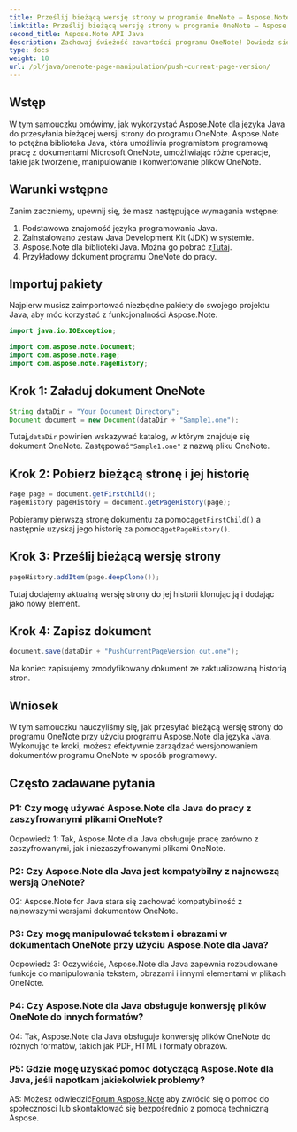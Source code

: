 ```yaml
---
title: Prześlij bieżącą wersję strony w programie OneNote — Aspose.Note
linktitle: Prześlij bieżącą wersję strony w programie OneNote — Aspose.Note
second_title: Aspose.Note API Java
description: Zachowaj świeżość zawartości programu OneNote! Dowiedz się, jak aktualizować historię strony i zarządzać wersjami. Zawiera przewodnik krok po kroku i kod. #OneNote #Java #Aspose
type: docs
weight: 18
url: /pl/java/onenote-page-manipulation/push-current-page-version/
---
```

## Wstęp

W tym samouczku omówimy, jak wykorzystać Aspose.Note dla języka Java do przesyłania bieżącej wersji strony do programu OneNote. Aspose.Note to potężna biblioteka Java, która umożliwia programistom programową pracę z dokumentami Microsoft OneNote, umożliwiając różne operacje, takie jak tworzenie, manipulowanie i konwertowanie plików OneNote.

## Warunki wstępne

Zanim zaczniemy, upewnij się, że masz następujące wymagania wstępne:
1. Podstawowa znajomość języka programowania Java.
2. Zainstalowano zestaw Java Development Kit (JDK) w systemie.
3.  Aspose.Note dla biblioteki Java. Można go pobrać z[Tutaj](https://releases.aspose.com/note/java/).
4. Przykładowy dokument programu OneNote do pracy.

## Importuj pakiety

Najpierw musisz zaimportować niezbędne pakiety do swojego projektu Java, aby móc korzystać z funkcjonalności Aspose.Note.

```java
import java.io.IOException;

import com.aspose.note.Document;
import com.aspose.note.Page;
import com.aspose.note.PageHistory;
```

## Krok 1: Załaduj dokument OneNote

```java
String dataDir = "Your Document Directory";
Document document = new Document(dataDir + "Sample1.one");
```

 Tutaj,`dataDir` powinien wskazywać katalog, w którym znajduje się dokument OneNote. Zastępować`"Sample1.one"` z nazwą pliku OneNote.

## Krok 2: Pobierz bieżącą stronę i jej historię

```java
Page page = document.getFirstChild();
PageHistory pageHistory = document.getPageHistory(page);
```

 Pobieramy pierwszą stronę dokumentu za pomocą`getFirstChild()` a następnie uzyskaj jego historię za pomocą`getPageHistory()`.

## Krok 3: Prześlij bieżącą wersję strony

```java
pageHistory.addItem(page.deepClone());
```

Tutaj dodajemy aktualną wersję strony do jej historii klonując ją i dodając jako nowy element.

## Krok 4: Zapisz dokument

```java
document.save(dataDir + "PushCurrentPageVersion_out.one");
```

Na koniec zapisujemy zmodyfikowany dokument ze zaktualizowaną historią stron.

## Wniosek

W tym samouczku nauczyliśmy się, jak przesyłać bieżącą wersję strony do programu OneNote przy użyciu programu Aspose.Note dla języka Java. Wykonując te kroki, możesz efektywnie zarządzać wersjonowaniem dokumentów programu OneNote w sposób programowy.

## Często zadawane pytania

### P1: Czy mogę używać Aspose.Note dla Java do pracy z zaszyfrowanymi plikami OneNote?

Odpowiedź 1: Tak, Aspose.Note dla Java obsługuje pracę zarówno z zaszyfrowanymi, jak i niezaszyfrowanymi plikami OneNote.

### P2: Czy Aspose.Note dla Java jest kompatybilny z najnowszą wersją OneNote?

O2: Aspose.Note for Java stara się zachować kompatybilność z najnowszymi wersjami dokumentów OneNote.

### P3: Czy mogę manipulować tekstem i obrazami w dokumentach OneNote przy użyciu Aspose.Note dla Java?

Odpowiedź 3: Oczywiście, Aspose.Note dla Java zapewnia rozbudowane funkcje do manipulowania tekstem, obrazami i innymi elementami w plikach OneNote.

### P4: Czy Aspose.Note dla Java obsługuje konwersję plików OneNote do innych formatów?

O4: Tak, Aspose.Note dla Java obsługuje konwersję plików OneNote do różnych formatów, takich jak PDF, HTML i formaty obrazów.

### P5: Gdzie mogę uzyskać pomoc dotyczącą Aspose.Note dla Java, jeśli napotkam jakiekolwiek problemy?

 A5: Możesz odwiedzić[Forum Aspose.Note](https://forum.aspose.com/c/note/28) aby zwrócić się o pomoc do społeczności lub skontaktować się bezpośrednio z pomocą techniczną Aspose.
